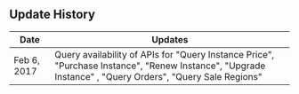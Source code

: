 ## Update History
| Date | Updates |
|---------|---------|
| Feb 6, 2017 | Query availability of APIs for "Query Instance Price", "Purchase Instance", "Renew Instance", "Upgrade Instance" , "Query Orders", "Query Sale Regions" |
